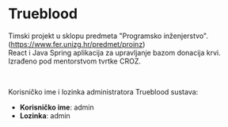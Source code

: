# Trueblood

Timski projekt u sklopu predmeta "Programsko inženjerstvo". (https://www.fer.unizg.hr/predmet/proinz) <br/>
React i Java Spring aplikacija za upravljanje bazom donacija krvi. <br/>
Izrađeno pod mentorstvom tvrtke CROZ. <br/>

<br/>

Korisničko ime i lozinka administratora Trueblood sustava:
- **Korisničko ime**: admin
- **Lozinka**: admin
